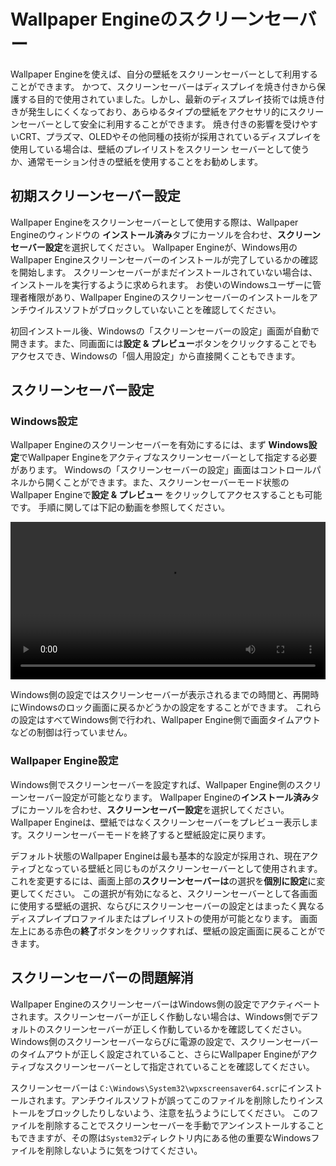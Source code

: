 # Wallpaper Engineのスクリーンセーバー

Wallpaper Engineを使えば、自分の壁紙をスクリーンセーバーとして利用することができます。 かつて、スクリーンセーバーはディスプレイを焼き付きから保護する目的で使用されていました。しかし、最新のディスプレイ技術では焼き付きが発生しにくくなっており、あらゆるタイプの壁紙をアクセサリ的にスクリーンセーバーとして安全に利用することができます。 焼き付きの影響を受けやすいCRT、プラズマ、OLEDやその他同種の技術が採用されているディスプレイを使用している場合は、壁紙のプレイリストをスクリーン セーバーとして使うか、通常モーション付きの壁紙を使用することをお勧めします。

## 初期スクリーンセーバー設定

Wallpaper Engineをスクリーンセーバーとして使用する際は、Wallpaper Engineのウィンドウの **インストール済み**タブにカーソルを合わせ、**スクリーンセーバー設定**を選択してください。 Wallpaper Engineが、Windows用のWallpaper Engineスクリーンセーバーのインストールが完了しているかの確認を開始します。 スクリーンセーバーがまだインストールされていない場合は、インストールを実行するように求められます。 お使いのWindowsユーザーに管理者権限があり、Wallpaper Engineのスクリーンセーバーのインストールをアンチウイルスソフトがブロックしていないことを確認してください。

初回インストール後、Windowsの「スクリーンセーバーの設定」画面が自動で開きます。また、同画面には**設定 & プレビュー**ボタンをクリックすることでもアクセスでき、Windowsの「個人用設定」から直接開くこともできます。

## スクリーンセーバー設定

### Windows設定

Wallpaper Engineのスクリーンセーバーを有効にするには、まず **Windows設定**でWallpaper Engineをアクティブなスクリーンセーバーとして指定する必要があります。 Windowsの「スクリーンセーバーの設定」画面はコントロールパネルから開くことができます。また、スクリーンセーバーモード状態のWallpaper Engineで**設定 & プレビュー** をクリックしてアクセスすることも可能です。 手順に関しては下記の動画を参照してください。

<video width="100%" controls autoplay loop>
  <source src="/videos/screensaver_setup.mp4" type="video/mp4">
  お使いのブラウザは動画タグをサポートしていません。
</video>

Windows側の設定ではスクリーンセーバーが表示されるまでの時間と、再開時にWindowsのロック画面に戻るかどうかの設定をすることができます。 これらの設定はすべてWindows側で行われ、Wallpaper Engine側で画面タイムアウトなどの制御は行っていません。

### Wallpaper Engine設定

Windows側でスクリーンセーバーを設定すれば、Wallpaper Engine側のスクリーンセーバー設定が可能となります。 Wallpaper Engineの**インストール済み**タブにカーソルを合わせ、**スクリーンセーバー設定**を選択してください。 Wallpaper Engineは、壁紙ではなくスクリーンセーバーをプレビュー表示します。スクリーンセーバーモードを終了すると壁紙設定に戻ります。

デフォルト状態のWallpaper Engineは最も基本的な設定が採用され、現在アクティブとなっている壁紙と同じものがスクリーンセーバーとして使用されます。 これを変更するには、画面上部の**スクリーンセーバーは**の選択を**個別に設定**に変更してください。 この選択が有効になると、スクリーンセーバーとして各画面に使用する壁紙の選択、ならびにスクリーンセーバーの設定とはまったく異なるディスプレイプロファイルまたはプレイリストの使用が可能となります。 画面左上にある赤色の**終了**ボタンをクリックすれば、壁紙の設定画面に戻ることができます。

## スクリーンセーバーの問題解消

Wallpaper EngineのスクリーンセーバーはWindows側の設定でアクティベートされます。スクリーンセーバーが正しく作動しない場合は、Windows側でデフォルトのスクリーンセーバーが正しく作動しているかを確認してください。 Windows側のスクリーンセーバーならびに電源の設定で、スクリーンセーバーのタイムアウトが正しく設定されていること、さらにWallpaper Engineがアクティブなスクリーンセーバーとして指定されていることを確認してください。

スクリーンセーバーは `C:\Windows\System32\wpxscreensaver64.scr`にインストールされます。アンチウイルスソフトが誤ってこのファイルを削除したりインストールをブロックしたりしないよう、注意を払うようにしてください。 このファイルを削除することでスクリーンセーバーを手動でアンインストールすることもできますが、その際は`System32`ディレクトリ内にある他の重要なWindowsファイルを削除しないように気をつけてください。